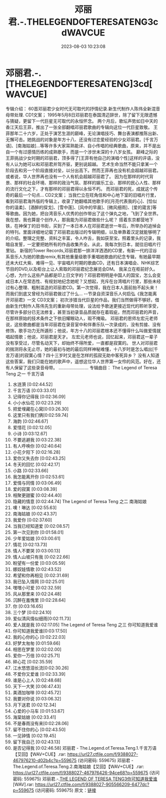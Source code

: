 ﻿---
title: 邓丽君.-.THELEGENDOFTERESATENG3cdWAVCUE
date: 2023-08-03 10:23:08
categories: WAV车载音乐、镜像
tags: 华语中文
---
# 邓丽君.-.[THELEGENDOFTERESATENG]3cd[WAVCUE]

专辑介绍：
60首邓丽君少女时代无可取代的抒情纪录.新生代制作人陈伟全新混音母带处理.
CD1文案；
1995年5月8日邓丽君在泰国清迈辞世，除了留下无限遗憾与猜疑，更留下一代巨星无可取代的永恒怀念。
两个月后，歌坛声势如日中天的香江天后王菲，推出了一张全部翻唱邓丽君歌曲的专辑向这位一代巨星致敬。
王菲那年二十六岁，正处于演艺生涯的巅峰，无论演唱技巧、舞台表演都推陈出新、无懈可击。她挑战的对象是年方十八、还没有过恋爱经验的少女邓丽君。[千言万语]、[南海姑娘]...等等许多大家耳熟能详、自小传唱的经典歌曲，原来，并不是出自一个有过感情历练的成熟歌手，而是一个涉世未深的十八岁女孩。
巅峰之际的王菲挑战少女时期的邓丽君，顶多得了[王菲有他自己的演唱个性]这样的评语，没有人认为她可以和邓丽君并驾齐驱，更别说超越。
艺术生命当然不能只拿某一个阶段去和另一个阶段直接对垒，以分出高下。然而王菲再也没有机会超越邓丽君。或者说，华人世界再也没有一个人有机会超越邓丽君了。
因为在那样的时代背景、那样的社会环境、那样的政治气氛、那样的娱乐工业、那样的民心人性、那样的流行文化之下，才有那样的邓丽君得以永恒不朽。
而邓丽君的死，成就这个传奇的最后一个句点...
CD2文案；
当我伫立在旺角信和中心地下室的旧唱片行里，看到邓丽君海外版的专辑上，收录了她翻唱其他歌手的[月亮代表我的心]、[恰似你的温柔]、[酒醉的探戈]、[雪中莲]、[风中的早晨]、[微风细雨]、[爱的箴言]等等歌曲。因为她，把台湾音乐人优秀的创作带出了这个弹丸之地，飞到了全世界。
我在想，我也算是个创作人，那我能为邓丽君做些什么呢？
搭着东京都营地下铁，在神保丁的旧书街，买到了一本日本人在邓丽君逝世一年后，所举办的追悼会的特刊。里面详细地记载了邓丽君出版过的专辑明细，以及单靠着汉定就能够明了的介绍。整理之完整、资料之丰富，令人咋舌，我如获至宝。照着里头的记录，我暗自发誓，一定要把她所有的作品收集齐全。从此，我每次到日本，就往旧唱片行里钻。
新宿的Tower
Records,邓丽君那一排洋洋洒洒的CD里，有新一代的涩谷系音乐人为她的歌曲remix,有其他重量级歌手重唱她歌曲的纪念专辑，有她最早期还未大红大紫、难得一见、宇宙唱片时期的歌曲CD，还有日本演唱会、NHK综艺节目的DVD,以及柜台上让人索取的邓丽君纪念展览会DM。
我呆立在柜前好久。
心想，为什么这些产品都是印上日文字的？邓丽君明明是中国人的国宝，怎么会变成日本人在常态性、有规划地纪念她呢？又想起，充斥在台湾唱片行里，那些未经过有心整理、粗制滥造的邓丽君CD。第一次觉得，我在日本人面前抬不起头来！
而我们到底又曾经为邓丽君做过了什么…
--节录自资深音乐人何启弘《我怎能离开邓丽君》一文
CD3文案；
初次涉猎当代巨星的作品，我们当然做得不够好。借由新生代制作人陈伟先生的重新母带处理，设法给予歌迷更接近现代的聆听享受，尽管许多部分已无法修复，甚至当初录音品质就存在着瑕疵，然而邓丽君的声音，在那样原始的技术条件之下依旧耀眼动人，瑕不掩瑜。
邓丽君的恩师左宏元老师说，这些歌曲都是当年邓丽君在录音室中和伴奏乐队一次录成的，没有剪接、没有修饰，歌手功力无所遁形；他说，年方十八的邓丽君根本还不懂得什么叫做爱情就唱起情歌；他说，邓丽君是天才。
左宏元老师也说，回忆起来，邓丽君这一辈子没有享受过，尽管名动天下，却始终不得所爱，一直都是寂寞的。
世人对邓丽君的揣测将永无止尽，她的最初与她的最后同样神秘难懂，十八岁时是怎么唱出[千言万语]的寂寞心情？四十三岁时又是在怎样的孤寂无助中客死异乡？
没有人知道这些答案，我们只能在她的歌声中，遥想这位华人世界第一女伶的风范。好在，还有人保留了这些录音母带。
........................
专辑曲目：
The Legend of Teresa Teng 之一 千言万语
01. 水涟漪 [0:02:44.52]
02. 千言万语 [0:03:33.01]
03. 记得你记得我 [0:02:36.09]
04. 小小水仙花 [0:02:23.29]
05. 把爱埋藏在心窝[0:03:26.30]
06. 这里只有我们俩[0:02:59.74]
07. 海韵 [0:02:46.67]
08. 爱惜花 [0:02:12.05]
09. 小诗 [0:03:12.67]
10. 不要逃避我 [0:03:22.38]
11. 有人呼唤你 [0:02:40.64]
12. 小花夕阳下 [0:02:16.28]
13. 爱你又失去你 [0:02:43.25]
14. 冬天的回忆 [0:02:42.17]
15. 小路 [0:02:33.66]
16. 我怎能离开你 [0:02:53.61]
17. 爱情与同情 [0:03:06.49]
18. 爱的寂寞 [0:03:08.39]
19. 相聚更甜蜜 [0:02:44.40]
20. 隐藏的情意 [0:02:44.74]
The Legend of Teresa Teng 之二 南海姑娘
01. 噢！琳达 [0:02:55.63]
02. 南海姑娘 [0:02:43.37]
03. 我爱你 [0:02:37.60]
04. 当我已经知道爱 [0:02:08.57]
05. 第一次见到你 [0:01:58.01]
06. 少年爱姑娘 [0:03:00.61]
07. 情花 [0:02:13.73]
08. 情人不要哭 [0:03:00.13]
09. 情人山坡只有我 [0:02:22.66]
10. 盼望有一份爱 [0:03:05.59]
11. 娜奴娃情歌 [0:02:43.52]
12. 希望和你再相见 [0:02:31.69]
13. 我已坠入情网 [0:02:25.01]
14. 嘿嘿小可爱 [0:02:32.59]
15. 风从那里来 [0:02:24.48]
16. 沉醉在羞愧里 [0:02:28.64]
17. 你 [0:03:16.65]
18. 三个梦 [0:02:24.10]
19. 爱似清风情似细雨[0:02:11.73]
20. 爱人就是我 [0:02:17.05]
The Legend of Teresa Teng 之三 你可知道我爱谁
01. 你可知道我爱谁[0:03:17.50]
02. 我的心你的心 [0:02:22.03]
03. 好梦太匆匆 [0:01:59.66]
04. 相思在梦里 [0:02:02.00]
05. 爱你一万倍 [0:02:25.71]
06. 碎心花 [0:02:35.59]
07. 江水悠悠泪长流[0:02:30.26]
08. 不爱你又爱谁 [0:02:33.39]
09. 谁是心上人 [0:02:48.68]
10. 天下一大笑 [0:06:47.43]
11. 美酒加咖啡 [0:02:45.72]
12. 我要对你说 [0:03:06.32]
13. 月下送君 [0:02:12.34]
14. 心爱的小马车 [0:01:53.67]
15. 海棠姑娘 [0:02:33.41]
16. 不是春雨没有来[0:02:28.06]
17. 留不住你的心 [0:02:43.50]
18. 一见钟情 [0:02:19.45]
19. 留下我自己 [0:02:43.13]
20. 是否记得我 [0:02:46.58]
邓丽君 - The.Legend.of.Teresa.Teng.1.千言万语【艾回】【WAV+CUE】.rar:
https://url27.ctfile.com/f/9388027-467976210-d02b4c?p=559675
(访问密码: 559675)
邓丽君 - The.Legend.of.Teresa.Teng.2.南海姑娘【艾回】【WAV+CUE】.rar:
https://url27.ctfile.com/f/9388027-467976426-94ce68?p=559675
(访问密码: 559675)
邓丽君.-.[THE LEGEND OF TERESA TENG3你可知道我爱谁](2003)[WAV].rar:
https://url27.ctfile.com/f/9388027-905566209-6477dc?p=559675
(访问密码: 559675)
原文：[链接](https://blog.sina.com.cn/s/blog_1647c7e76010312yd.html)